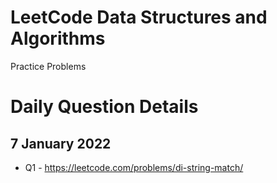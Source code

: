# LeetCode Data Structures and Algorithms
Practice Problems

# Daily Question Details

## 7 January 2022
- Q1 - https://leetcode.com/problems/di-string-match/
